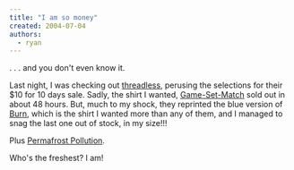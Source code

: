 ```yaml
---
title: "I am so money"
created: 2004-07-04
authors:
  - ryan
---
```


. . . and you don't even know it.

Last night, I was checking out [threadless](http://www.threadless.com), perusing the selections for their $10 for 10 days sale. Sadly, the shirt I wanted, [Game-Set-Match](http://www.threadless.com/product/133.html) sold out in about 48 hours. But, much to my shock, they reprinted the blue version of [Burn](http://www.threadless.com/product/70.html), which is the shirt I wanted more than any of them, and I managed to snag the last one out of stock, in my size!!!

Plus [Permafrost Pollution](http://www.threadless.com/product/94.html).

Who's the freshest? I am!
